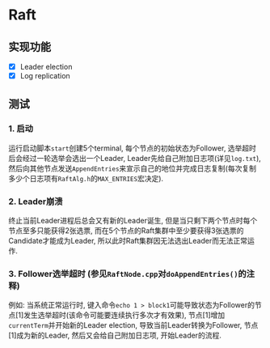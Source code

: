 # Raft

## 实现功能
- [x] Leader election
- [x] Log replication

## 测试
### 1. 启动
运行启动脚本`start`创建5个terminal, 每个节点的初始状态为Follower, 选举超时后会经过一轮选举会选出一个Leader, Leader先给自己附加日志项(详见`log.txt`), 然后向其他节点发送`AppendEntries`来宣示自己的地位并完成日志复制(每次复制多少个日志项有`RaftAlg.h`的`MAX_ENTRIES`宏决定).

### 2. Leader崩溃
终止当前Leader进程后总会又有新的Leader诞生, 但是当只剩下两个节点时每个节点至多只能获得2张选票, 而在5个节点的Raft集群中至少要获得3张选票的Candidate才能成为Leader, 所以此时Raft集群因无法选出Leader而无法正常运作.

### 3. Follower选举超时 (参见`RaftNode.cpp`对`doAppendEntries()`的注释)
例如: 当系统正常运行时, 键入命令`echo 1 > block1`可能导致状态为Follower的节点[1]发生选举超时(该命令可能要连续执行多次才有效果), 节点[1]增加`currentTerm`并开始新的Leader election, 导致当前Leader转换为Follower, 节点[1]成为新的Leader, 然后又会给自己附加日志项, 开始Leader的流程.
